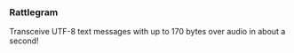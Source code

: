 
### Rattlegram

Transceive UTF-8 text messages with up to 170 bytes over audio in about a second!

